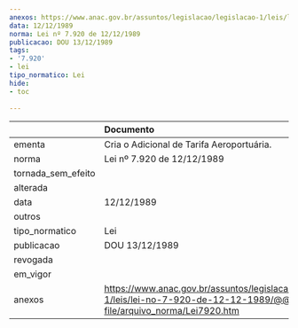```yaml
---
anexos: https://www.anac.gov.br/assuntos/legislacao/legislacao-1/leis/lei-no-7-920-de-12-12-1989/@@display-file/arquivo_norma/Lei7920.htm
data: 12/12/1989
norma: Lei nº 7.920 de 12/12/1989
publicacao: DOU 13/12/1989
tags:
- '7.920'
- lei
tipo_normatico: Lei
hide: 
- toc 
 
---
```


|                    | Documento                                                                                                                         |
|:-------------------|:----------------------------------------------------------------------------------------------------------------------------------|
| ementa             | Cria o Adicional de Tarifa Aeroportuária.                                                                                         |
| norma              | Lei nº 7.920 de 12/12/1989                                                                                                        |
| tornada_sem_efeito |                                                                                                                                   |
| alterada           |                                                                                                                                   |
| data               | 12/12/1989                                                                                                                        |
| outros             |                                                                                                                                   |
| tipo_normatico     | Lei                                                                                                                               |
| publicacao         | DOU 13/12/1989                                                                                                                    |
| revogada           |                                                                                                                                   |
| em_vigor           |                                                                                                                                   |
| anexos             | https://www.anac.gov.br/assuntos/legislacao/legislacao-1/leis/lei-no-7-920-de-12-12-1989/@@display-file/arquivo_norma/Lei7920.htm |